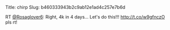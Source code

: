 Title: chirp
Slug: b460333943b2c9ab12e1ad4c257e7b6d

RT <a href="http://twitter.com/Rosaglover6">@Rosaglover6</a>: Right, 4k in 4 days... Let's do this!!! <a href="http://t.co/w9gfnczO">http://t.co/w9gfnczO</a> pls rt!

